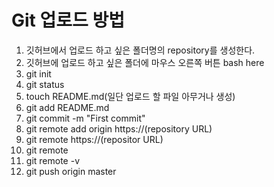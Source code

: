 # Git 업로드 방법

1. 깃허브에서 업로드 하고 싶은 폴더명의 repository를 생성한다.
2. 깃허브에 업로드 하고 싶은 폴더에 마우스 오른쪽 버튼 bash here
3. git init
4. git status
5. touch README.md(일단 업로드 할 파일 아무거나 생성)
6. git add README.md
7. git commit -m "First commit"
8. git remote add origin https://(repository URL)
9. git remote https://(repositor URL)
10. git remote
11. git remote -v
12. git push origin master
